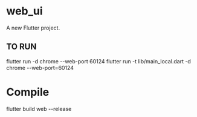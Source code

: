 # web_ui

A new Flutter project.

## TO RUN

flutter run -d chrome --web-port 60124
flutter run -t lib/main_local.dart -d chrome --web-port=60124

# Compile
flutter build web --release